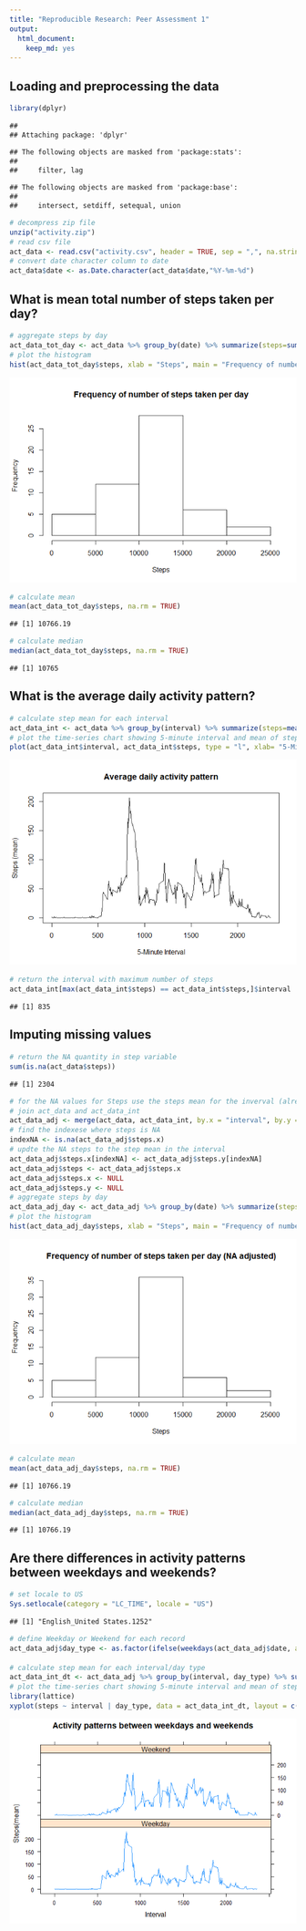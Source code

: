 ```yaml
---
title: "Reproducible Research: Peer Assessment 1"
output: 
  html_document:
    keep_md: yes
---
```



## Loading and preprocessing the data


```r
library(dplyr)
```

```
## 
## Attaching package: 'dplyr'
```

```
## The following objects are masked from 'package:stats':
## 
##     filter, lag
```

```
## The following objects are masked from 'package:base':
## 
##     intersect, setdiff, setequal, union
```

```r
# decompress zip file
unzip("activity.zip")
# read csv file
act_data <- read.csv("activity.csv", header = TRUE, sep = ",", na.strings = "NA")
# convert date character column to date
act_data$date <- as.Date.character(act_data$date,"%Y-%m-%d")
```


## What is mean total number of steps taken per day?

```r
# aggregate steps by day
act_data_tot_day <- act_data %>% group_by(date) %>% summarize(steps=sum(steps))
# plot the histogram
hist(act_data_tot_day$steps, xlab = "Steps", main = "Frequency of number of steps taken per day")
```

![](PA1_template_files/figure-html/unnamed-chunk-2-1.png)<!-- -->

```r
# calculate mean
mean(act_data_tot_day$steps, na.rm = TRUE)
```

```
## [1] 10766.19
```

```r
# calculate median
median(act_data_tot_day$steps, na.rm = TRUE)
```

```
## [1] 10765
```



## What is the average daily activity pattern?

```r
# calculate step mean for each interval
act_data_int <- act_data %>% group_by(interval) %>% summarize(steps=mean(steps, na.rm = TRUE))
# plot the time-series chart showing 5-minute interval and mean of steps.
plot(act_data_int$interval, act_data_int$steps, type = "l", xlab= "5-Minute Interval", ylab = "Steps (mean)", main = "Average daily activity pattern")
```

![](PA1_template_files/figure-html/unnamed-chunk-3-1.png)<!-- -->

```r
# return the interval with maximum number of steps
act_data_int[max(act_data_int$steps) == act_data_int$steps,]$interval
```

```
## [1] 835
```



## Imputing missing values

```r
# return the NA quantity in step variable
sum(is.na(act_data$steps))
```

```
## [1] 2304
```

```r
# for the NA values for Steps use the steps mean for the inverval (already calculated in act_data_int)
# join act_data and act_data_int
act_data_adj <- merge(act_data, act_data_int, by.x = "interval", by.y = "interval")
# find the indexese where steps is NA
indexNA <- is.na(act_data_adj$steps.x)
# updte the NA steps to the step mean in the interval
act_data_adj$steps.x[indexNA] <- act_data_adj$steps.y[indexNA]
act_data_adj$steps <- act_data_adj$steps.x
act_data_adj$steps.x <- NULL
act_data_adj$steps.y <- NULL
# aggregate steps by day
act_data_adj_day <- act_data_adj %>% group_by(date) %>% summarize(steps=sum(steps))
# plot the histogram
hist(act_data_adj_day$steps, xlab = "Steps", main = "Frequency of number of steps taken per day (NA adjusted)")
```

![](PA1_template_files/figure-html/unnamed-chunk-4-1.png)<!-- -->

```r
# calculate mean
mean(act_data_adj_day$steps, na.rm = TRUE)
```

```
## [1] 10766.19
```

```r
# calculate median
median(act_data_adj_day$steps, na.rm = TRUE)
```

```
## [1] 10766.19
```


## Are there differences in activity patterns between weekdays and weekends?

```r
# set locale to US
Sys.setlocale(category = "LC_TIME", locale = "US")
```

```
## [1] "English_United States.1252"
```

```r
# define Weekday or Weekend for each record
act_data_adj$day_type <- as.factor(ifelse(weekdays(act_data_adj$date, abbreviate = TRUE) %in% c("Sat","Sun"),"Weekend", "Weekday"))

# calculate step mean for each interval/day type
act_data_int_dt <- act_data_adj %>% group_by(interval, day_type) %>% summarize(steps=mean(steps, na.rm = TRUE))
# plot the time-series chart showing 5-minute interval and mean of steps per day type
library(lattice)
xyplot(steps ~ interval | day_type, data = act_data_int_dt, layout = c(1, 2), type = "l", xlab = "Interval", ylab = "Steps(mean)", main = "Activity patterns between weekdays and weekends")
```

![](PA1_template_files/figure-html/unnamed-chunk-5-1.png)<!-- -->


